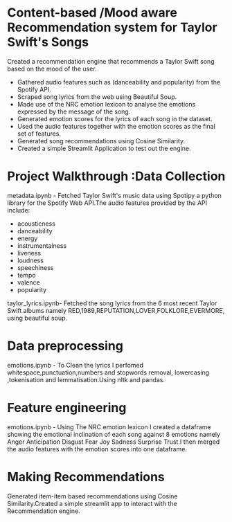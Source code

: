 # Content-based /Mood aware Recommendation system for Taylor Swift's Songs

Created a recommendation engine that recommends a Taylor Swift song based on the mood of the user.
- Gathered audio features such as (danceability and popularity) from the Spotify API.
- Scraped song lyrics from the web using Beautiful Soup.
- Made use of the NRC emotion lexicon to analyse the emotions expressed by the message of the song.
- Generated emotion scores for the lyrics of each song in the dataset.
- Used the audio features together with the emotion scores as the final set of features.
- Generated song recommendations using Cosine Similarity.
- Created a simple Streamlit Application to test out the engine.

# Project Walkthrough :Data Collection
metadata.ipynb -
Fetched Taylor Swift's music data using Spotipy a python library for the Spotify Web API.The audio features provided by the
API include:
- acousticness
- danceability	
- energy	
- instrumentalness	
- liveness	
- loudness	
- speechiness	
- tempo	
- valence	
- popularity

taylor_lyrics.ipynb-
Fetched the song lyrics from the 6 most recent Taylor Swift albums namely RED,1989,REPUTATION,LOVER,FOLKLORE,EVERMORE, using beautiful soup.

# Data preprocessing
emotions.ipynb -
To Clean the lyrics I perfomed whitespace,punctuation,numbers and stopwords removal, lowercasing ,tokenisation  and lemmatisation.Using nltk and  pandas.
# Feature engineering
emotions.ipynb -
Using The NRC emotion lexicon I created a dataframe showing the emotional inclination of each song against 8 emotions namely Anger	Anticipation	Disgust	Fear Joy Sadness	Surprise	Trust.I then merged the audio features with the emotion scores into one dataframe.
# Making Recommendations
Generated item-item based recommendations using Cosine Similarity.Created a simple streamlit app to interact with the Recommendation engine.


